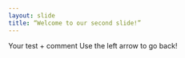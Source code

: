 ```yaml
---
layout: slide
title: “Welcome to our second slide!”
---
```

Your test + comment
Use the left arrow to go back!
